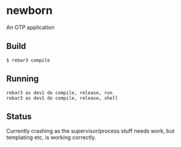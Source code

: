newborn
=====

An OTP application

Build
-----

    $ rebar3 compile


Running
-------

```
rebar3 as dev1 do compile, release, run
rebar3 as dev1 do compile, release, shell
```

Status
------

Currently crashing as the supervisor/process stuff needs work, but templating etc, is working correctly.
